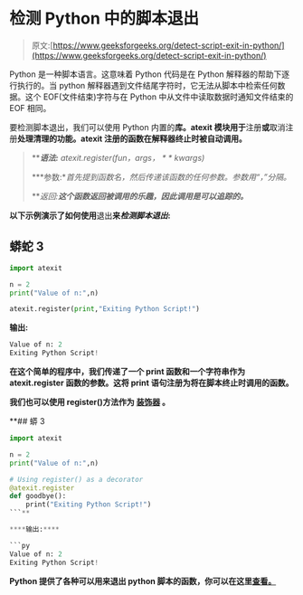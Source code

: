 # 检测 Python 中的脚本退出

> 原文:[https://www.geeksforgeeks.org/detect-script-exit-in-python/](https://www.geeksforgeeks.org/detect-script-exit-in-python/)

Python 是一种脚本语言。这意味着 Python 代码是在 Python 解释器的帮助下逐行执行的。当 python 解释器遇到文件结尾字符时，它无法从脚本中检索任何数据。这个 EOF(文件结束)字符与在 Python 中从文件中读取数据时通知文件结束的 EOF 相同。

要检测脚本退出，我们可以使用 Python 内置的[](https://www.geeksforgeeks.org/python-exit-handlers-atexit/)**库。atexit 模块用于**注册**或**取消注册**处理清理的功能。atexit 注册的函数在解释器终止时被自动调用。**

> *****语法:** atexit.register(fun，*args，* * * kwargs)*
> 
> ***参数:**首先提到函数名，然后传递该函数的任何参数。参数用“，”分隔。*
> 
> ***返回:**这个函数返回被调用的乐趣，因此调用是可以追踪的。***

**以下示例演示了如何使用**退出**来*检测脚本退出*:**

## **蟒蛇 3**

```py
import atexit

n = 2
print("Value of n:",n)

atexit.register(print,"Exiting Python Script!")
```

****输出:****

```py
Value of n: 2
Exiting Python Script! 
```

**在这个简单的程序中，我们传递了一个 print 函数和一个字符串作为 atexit.register 函数的参数。这将 print 语句注册为将在脚本终止时调用的函数。**

**我们也可以使用 register()方法作为 [**装饰器**](https://www.geeksforgeeks.org/decorators-in-python/) 。**

 **## 蟒 3

```py
import atexit 

n = 2
print("Value of n:",n)

# Using register() as a decorator 
@atexit.register 
def goodbye(): 
    print("Exiting Python Script!")
```** 

****输出:****

```py
Value of n: 2
Exiting Python Script!
```

**Python 提供了各种可以用来退出 python 脚本的函数，你可以在这里[查看。](https://www.geeksforgeeks.org/python-exit-commands-quit-exit-sys-exit-and-os-_exit/)**